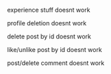 experience stuff doesnt work

profile deletion doesnt work

delete post by id doesnt work

like/unlike post by id doesnt work

post/delete comment doesnt work